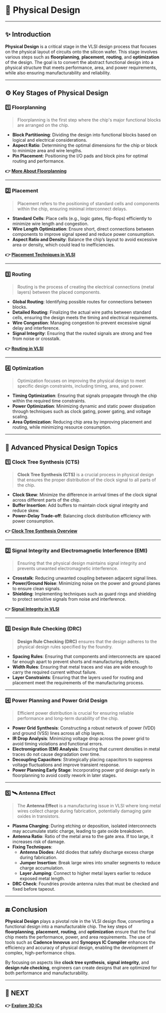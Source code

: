 # 🔧 Physical Design

---

## ✨ Introduction

**Physical Design** is a critical stage in the VLSI design process that focuses on the physical layout of circuits onto the silicon wafer. This stage involves various steps such as **floorplanning**, **placement**, **routing**, and **optimization** of the design. The goal is to convert the abstract functional design into a physical structure that meets performance, area, and power requirements, while also ensuring manufacturability and reliability.

---

## ⚙️ Key Stages of Physical Design

### 1️⃣ **Floorplanning**

> Floorplanning is the first step where the chip's major functional blocks are arranged on the chip.

- **Block Partitioning**: Dividing the design into functional blocks based on logical and electrical considerations.
- **Aspect Ratio**: Determining the optimal dimensions for the chip or block to minimize area and wire lengths.
- **Pin Placement**: Positioning the I/O pads and block pins for optimal routing and performance.
 
**👉 [ More About Floorplanning](https://medium.com/@vlsipd4/floorplanning-in-physical-design-052e4fe2bb66#:~:text=The%20floorplanning%20aims%20to%20create,physical%20constraints%20and%20logical%20requirements.)**

---

### 2️⃣ **Placement**

> Placement refers to the positioning of standard cells and components within the chip, ensuring minimal interconnect delays.

- **Standard Cells**: Place cells (e.g., logic gates, flip-flops) efficiently to minimize wire length and congestion.
- **Wire Length Optimization**: Ensure short, direct connections between components to improve signal speed and reduce power consumption.
- **Aspect Ratio and Density**: Balance the chip’s layout to avoid excessive area or density, which could lead to inefficiencies.


**👉 [Placement Techniques in VLSI](https://www.physicaldesign4u.com/2020/02/placement.html)**

---

### 3️⃣ **Routing**

> Routing is the process of creating the electrical connections (metal layers) between the placed components.

- **Global Routing**: Identifying possible routes for connections between blocks.
- **Detailed Routing**: Finalizing the actual wire paths between standard cells, ensuring the design meets the timing and electrical requirements.
- **Wire Congestion**: Managing congestion to prevent excessive signal delay and interference.
- **Signal Integrity**: Ensuring that the routed signals are strong and free from noise or crosstalk.

**👉 [Routing in VLSI](https://chipedge.com/what-is-routing-in-vlsi-physical-design/#:~:text=Routing%20in%20the%20VLSI%20design,%2C%20and%20I%2FO%20pins.)**

---

### 4️⃣ **Optimization**

> Optimization focuses on improving the physical design to meet specific design constraints, including timing, area, and power.

- **Timing Optimization**: Ensuring that signals propagate through the chip within the required time constraints.
- **Power Optimization**: Minimizing dynamic and static power dissipation through techniques such as clock gating, power gating, and voltage scaling.
- **Area Optimization**: Reducing chip area by improving placement and routing, while minimizing resource consumption.

---

## 🧠 Advanced Physical Design Topics

### 1️⃣ **Clock Tree Synthesis (CTS)**

> **Clock Tree Synthesis (CTS)** is a crucial process in physical design that ensures the proper distribution of the clock signal to all parts of the chip.

- **Clock Skew**: Minimize the difference in arrival times of the clock signal across different parts of the chip.
- **Buffer Insertion**: Add buffers to maintain clock signal integrity and reduce skew.
- **Power-Delay Trade-off**: Balancing clock distribution efficiency with power consumption.


**👉 [Clock Tree Synthesis Overview](https://chipedge.com/what-is-clock-tree-synthesis/#:~:text=Clock%20Tree%20Synthesis%20is%20a,clock%20tree%20limitations%20as%20input.)**

---

### 2️⃣ **Signal Integrity and Electromagnetic Interference (EMI)**

> Ensuring that the physical design maintains signal integrity and prevents unwanted electromagnetic interference.

- **Crosstalk**: Reducing unwanted coupling between adjacent signal lines.
- **Power/Ground Noise**: Minimizing noise on the power and ground planes to ensure clean signals.
- **Shielding**: Implementing techniques such as guard rings and shielding to protect sensitive signals from noise and interference.


**👉 [Signal Integrity in VLSI](https://teamvlsi.com/2020/06/signal-integrity-and-crosstalk-in-vlsi.html)**

---

### 3️⃣ **Design Rule Checking (DRC)**

> **Design Rule Checking (DRC)** ensures that the design adheres to the physical design rules specified by the foundry.

- **Spacing Rules**: Ensuring that components and interconnects are spaced far enough apart to prevent shorts and manufacturing defects.
- **Width Rules**: Ensuring that metal traces and vias are wide enough to carry the required current without failure.
- **Layer Constraints**: Ensuring that the layers used for routing and placement meet the requirements of the manufacturing process.
---
### 4️⃣ **Power Planning and Power Grid Design**

> Efficient power distribution is crucial for ensuring reliable performance and long-term durability of the chip.

- **Power Grid Synthesis**: Constructing a robust network of power (VDD) and ground (VSS) lines across all chip layers.
- **IR Drop Analysis**: Minimizing voltage drop across the power grid to avoid timing violations and functional errors.
- **Electromigration (EM) Analysis**: Ensuring that current densities in metal traces do not cause degradation over time.
- **Decoupling Capacitors**: Strategically placing capacitors to suppress voltage fluctuations and improve transient response.
- **Power Planning Early Stage**: Incorporating power grid design early in floorplanning to avoid costly rework in later stages.


---

### 5️⃣ 🛰️ **Antenna Effect**

> The **Antenna Effect** is a manufacturing issue in VLSI where long metal wires collect charge during fabrication, potentially damaging gate oxides in transistors.

- **Plasma Charging**: During etching or deposition, isolated interconnects may accumulate static charge, leading to gate oxide breakdown.
- **Antenna Ratio**: Ratio of the metal area to the gate area. If too large, it increases risk of damage.
- **Fixing Techniques**:
  - **Antenna Diodes**: Add diodes that safely discharge excess charge during fabrication.
  - **Jumper Insertion**: Break large wires into smaller segments to reduce charge accumulation.
  - **Layer Jumping**: Connect to higher metal layers earlier to reduce exposed metal length.
- **DRC Check**: Foundries provide antenna rules that must be checked and fixed before tapeout.



---



## 🔚 Conclusion

**Physical Design** plays a pivotal role in the VLSI design flow, converting a functional design into a manufacturable chip. The key steps of **floorplanning**, **placement**, **routing**, and **optimization** ensure that the final chip meets the performance, power, and area requirements. The use of tools such as **Cadence Innovus** and **Synopsys IC Compiler** enhances the efficiency and accuracy of physical design, enabling the development of complex, high-performance chips.

By focusing on aspects like **clock tree synthesis**, **signal integrity**, and **design rule checking**, engineers can create designs that are optimized for both performance and manufacturability.

---

## 🔹 NEXT  
**👉 [Explore 3D ICs](../3D_ICs)**

